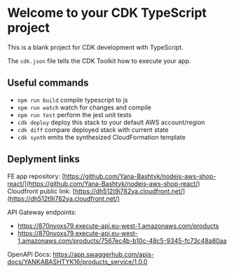 # Welcome to your CDK TypeScript project

This is a blank project for CDK development with TypeScript.

The `cdk.json` file tells the CDK Toolkit how to execute your app.

## Useful commands

* `npm run build`   compile typescript to js
* `npm run watch`   watch for changes and compile
* `npm run test`    perform the jest unit tests
* `cdk deploy`      deploy this stack to your default AWS account/region
* `cdk diff`        compare deployed stack with current state
* `cdk synth`       emits the synthesized CloudFormation template

## Deplyment links

FE app repository: [https://github.com/Yana-Bashtyk/nodejs-aws-shop-react/](https://github.com/Yana-Bashtyk/nodejs-aws-shop-react/)
Cloudfront public link: [https://dh512t9i782ya.cloudfront.net/](https://dh512t9i782ya.cloudfront.net/)

API Gateway endpoints:

* https://870nyoxs79.execute-api.eu-west-1.amazonaws.com/products
* https://870nyoxs79.execute-api.eu-west-1.amazonaws.com/products/7567ec4b-b10c-48c5-9345-fc73c48a80aa

OpenAPI Docs: https://app.swaggerhub.com/apis-docs/YANKABASHTYK16/products_service/1.0.0
